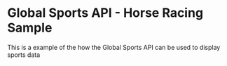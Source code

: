 # Global Sports API - Horse Racing Sample
This is a example of the how the Global Sports API can be used to display sports data  